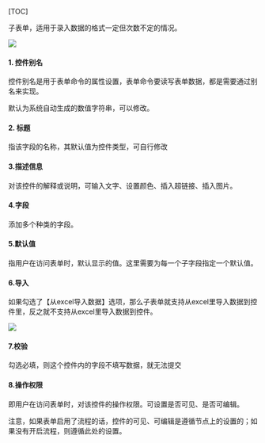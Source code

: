 
[TOC]

子表单，适用于录入数据的格式一定但次数不定的情况。

![](http://docfiles.baibaoyun.com/FomLOvk5EVZt7ZHwu_eBy55-iKFP)

#### 1. 控件别名
控件别名是用于表单命令的属性设置，表单命令要读写表单数据，都是需要通过别名来实现。

默认为系统自动生成的数值字符串，可以修改。

#### 2. 标题
指该字段的名称，其默认值为控件类型，可自行修改

#### 3.描述信息
对该控件的解释或说明，可输入文字、设置颜色、插入超链接、插入图片。

#### 4.字段
添加多个种类的字段。

#### 5.默认值
指用户在访问表单时，默认显示的值。这里需要为每一个子字段指定一个默认值。

#### 6.导入
如果勾选了【从excel导入数据】选项，那么子表单就支持从excel里导入数据到控件里，反之就不支持从excel里导入数据到控件。

![](http://docfiles.baibaoyun.com/Fusozx-1wN-LCj1Dma_9VoSN-8Qu)


#### 7.校验
勾选必填，则这个控件内的字段不填写数据，就无法提交

#### 8.操作权限
即用户在访问表单时，对该控件的操作权限。可设置是否可见、是否可编辑。

注意，如果表单启用了流程的话，控件的可见、可编辑是遵循节点上的设置的；如果没有开启流程，则遵循此处的设置。


